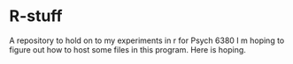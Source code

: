 # R-stuff
A repository to hold on to my experiments in r for Psych 6380
I m hoping to figure out how to host some files in this program. Here is hoping. 

